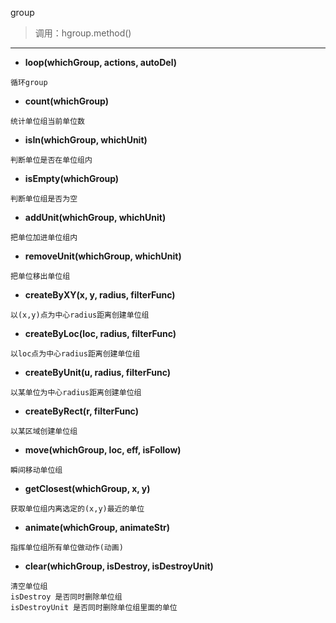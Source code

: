 group

> 调用：hgroup.method()

---

* **loop(whichGroup, actions, autoDel)**
```
循环group
```

* **count(whichGroup)**
```
统计单位组当前单位数
```

* **isIn(whichGroup, whichUnit)**
```
判断单位是否在单位组内
```

* **isEmpty(whichGroup)**
```
判断单位组是否为空
```

* **addUnit(whichGroup, whichUnit)**
```
把单位加进单位组内
```

* **removeUnit(whichGroup, whichUnit)**
```
把单位移出单位组
```

* **createByXY(x, y, radius, filterFunc)**
```
以(x,y)点为中心radius距离创建单位组
```

* **createByLoc(loc, radius, filterFunc)**
```
以loc点为中心radius距离创建单位组
```

* **createByUnit(u, radius, filterFunc)**
```
以某单位为中心radius距离创建单位组
```

* **createByRect(r, filterFunc)**
```
以某区域创建单位组
```

* **move(whichGroup, loc, eff, isFollow)**
```
瞬间移动单位组
```

* **getClosest(whichGroup, x, y)**
```
获取单位组内离选定的(x,y)最近的单位
```

* **animate(whichGroup, animateStr)**
```
指挥单位组所有单位做动作(动画)
```

* **clear(whichGroup, isDestroy, isDestroyUnit)**
```
清空单位组
isDestroy 是否同时删除单位组
isDestroyUnit 是否同时删除单位组里面的单位
```
